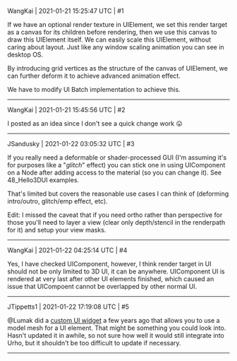 WangKai | 2021-01-21 15:25:47 UTC | #1

If we have an optional render texture in UIElement, we set this render target as a canvas for its children before rendering, then we use this canvas to draw this UIElement itself. We can easily scale this UIElement, without caring about layout. Just like any window scaling animation you can see in desktop OS.

By introducing grid vertices as the structure of the canvas of UIElement, we can further deform it to achieve advanced animation effect.

We have to modify UI Batch implementation to achieve this.

-------------------------

WangKai | 2021-01-21 15:45:56 UTC | #2

I posted as an idea since I don't see a quick change work :stuck_out_tongue:

-------------------------

JSandusky | 2021-01-22 03:05:32 UTC | #3

If you really need a deformable or shader-processed GUI (I'm assuming it's for purposes like a "*glitch*" effect) you can stick one in using UIComponent on a Node after adding access to the material (so you can change it). See 48_Hello3DUI examples.

That's limited but covers the reasonable use cases I can think of (deforming intro/outro, glitch/emp effect, etc).

Edit: I missed the caveat that if you need ortho rather than perspective for those you'll need to layer a view (clear only depth/stencil in the renderpath for it) and setup your view masks.

-------------------------

WangKai | 2021-01-22 04:25:14 UTC | #4

Yes, I have checked UIComponent, however, I think render target in UI should not be only limited to 3D UI, it can be anywhere. UIComponent UI is rendered at very last after other UI elements finished, which caused an issue that UICompoent cannot be overlapped by other normal UI.

-------------------------

JTippetts1 | 2021-01-22 17:19:08 UTC | #5

@Lumak did a [custom UI widget](https://github.com/Lumak/Urho3D-Custom-UI-Mesh) a few years ago that allows you to use a model mesh for a UI element. That might be something you could look into. Hasn't updated it in awhile, so not sure how well it would still integrate into Urho, but it shouldn't be too difficult to update if necessary.

-------------------------

